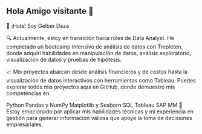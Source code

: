 ## Hola Amigo visitante 👋

👋 ¡Hola! Soy Gelber Daza 

🔍 Actualmente, estoy en transición hacia roles de Data Analyst. He completado un bootcamp intensivo de análisis de datos con Trepleten, donde adquirí habilidades en manipulación de datos, análisis exploratorio, visualización de datos y pruebas de hipótesis.

📈 Mis proyectos abarcan desde análisis financieros y de costos hasta la visualización de datos interactivos con herramientas como Tableau. Puedes explorar todos mis proyectos aquí en GitHub, donde demuestro mis competencias en:

Python
Pandas y NumPy
Matplotlib y Seaborn
SQL
Tableau
SAP MM
🚀 Estoy emocionado por aplicar mis habilidades técnicas y mi experiencia en gestión para generar información valiosa que apoye la toma de decisiones empresariales.


